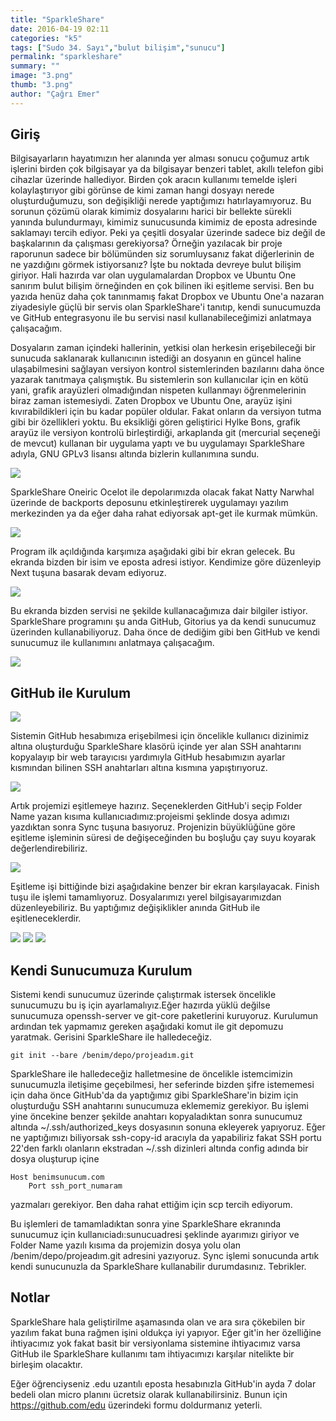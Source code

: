 ```yaml
---
title: "SparkleShare"
date: 2016-04-19 02:11
categories: "k5"
tags: ["Sudo 34. Sayı","bulut bilişim","sunucu"]
permalink: "sparkleshare"
summary: ""
image: "3.png"
thumb: "3.png"
author: "Çağrı Emer"
---
```

## Giriş

Bilgisayarların hayatımızın her alanında yer alması sonucu çoğumuz artık işlerini birden çok bilgisayar ya da bilgisayar benzeri tablet, akıllı telefon gibi cihazlar üzerinde hallediyor. Birden çok aracın kullanımı temelde işleri kolaylaştırıyor gibi görünse de kimi zaman hangi dosyayı nerede oluşturduğumuzu, son değişikliği nerede yaptığımızı hatırlayamıyoruz. Bu sorunun çözümü olarak kimimiz dosyalarını harici bir bellekte sürekli yanında bulundurmayı, kimimiz sunucusunda kimimiz de eposta adresinde saklamayı tercih ediyor. Peki ya çeşitli dosyalar üzerinde sadece biz değil de başkalarının da çalışması gerekiyorsa? Örneğin yazılacak bir proje raporunun sadece bir bölümünden siz sorumluysanız fakat diğerlerinin de ne yazdığını görmek istiyorsanız? İşte bu noktada devreye bulut bilişim giriyor. Hali hazırda var olan uygulamalardan Dropbox ve Ubuntu One sanırım bulut bilişim örneğinden en çok bilinen iki eşitleme servisi. Ben bu yazıda henüz daha çok tanınmamış fakat Dropbox ve Ubuntu One'a nazaran ziyadesiyle güçlü bir servis olan SparkleShare'i tanıtıp, kendi sunucumuzda ve GitHub entegrasyonu ile bu servisi nasıl kullanabileceğimizi anlatmaya çalışacağım.  

Dosyaların zaman içindeki hallerinin, yetkisi olan herkesin erişebileceği bir sunucuda saklanarak kullanıcının istediği an dosyanın en güncel haline ulaşabilmesini sağlayan versiyon kontrol sistemlerinden bazılarını daha önce yazarak tanıtmaya çalışmıştık. Bu sistemlerin son kullanıcılar için en kötü yani, grafik arayüzleri olmadığından nispeten kullanmayı öğrenmelerinin biraz zaman istemesiydi. Zaten Dropbox ve Ubuntu One, arayüz işini kıvırabildikleri için bu kadar popüler oldular. Fakat onların da versiyon tutma gibi bir özellikleri yoktu. Bu eksikliği gören geliştirici Hylke Bons, grafik arayüz ile versiyon kontrolü birleştirdiği, arkaplanda git (mercurial seçeneği de mevcut) kullanan bir uygulama yaptı ve bu uygulamayı SparkleShare adıyla, GNU GPLv3 lisansı altında bizlerin kullanımına sundu.

![](images/post/sparkleshare/1.png)

SparkleShare Oneiric Ocelot ile depolarımızda olacak fakat Natty Narwhal üzerinde de backports deposunu etkinleştirerek uygulamayı yazılım merkezinden ya da eğer daha rahat ediyorsak apt-get ile kurmak mümkün.

![](images/post/sparkleshare/2.png)

Program ilk açıldığında karşımıza aşağıdaki gibi bir ekran gelecek. Bu ekranda bizden bir isim ve eposta adresi istiyor. Kendimize göre düzenleyip Next tuşuna basarak devam ediyoruz.

![](images/post/sparkleshare/3.png)

Bu ekranda bizden servisi ne şekilde kullanacağımıza dair bilgiler istiyor. SparkleShare programını şu anda GitHub, Gitorius ya da kendi sunucumuz üzerinden kullanabiliyoruz. Daha önce de dediğim gibi ben GitHub ve kendi sunucumuz ile kullanımını anlatmaya çalışacağım.

![](images/post/sparkleshare/4.png)

## GitHub ile Kurulum

![](images/post/sparkleshare/5.png)

Sistemin GitHub hesabımıza erişebilmesi için öncelikle kullanıcı dizinimiz altına oluşturduğu SparkleShare klasörü içinde yer alan SSH anahtarını kopyalayıp bir web tarayıcısı yardımıyla GitHub hesabımızın ayarlar kısmından bilinen SSH anahtarları altına kısmına yapıştırıyoruz.

![](images/post/sparkleshare/6.png)

Artık projemizi eşitlemeye hazırız. Seçeneklerden GitHub'i seçip Folder Name yazan kısıma kullanıcıadımız:projeismi şeklinde dosya adımızı yazdıktan sonra Sync tuşuna basıyoruz. Projenizin büyüklüğüne göre eşitleme işleminin süresi de değişeceğinden bu boşluğu çay suyu koyarak değerlendirebiliriz.

![](images/post/sparkleshare/7.png)

Eşitleme işi bittiğinde bizi aşağıdakine benzer bir ekran karşılayacak. Finish tuşu ile işlemi tamamlıyoruz. Dosyalarımızı yerel bilgisayarımızdan düzenleyebiliriz. Bu yaptığımız değişiklikler anında GitHub ile eşitleneceklerdir.

![](images/post/sparkleshare/8.png)
![](images/post/sparkleshare/9.png)
![](images/post/sparkleshare/10.png)

## Kendi Sunucumuza Kurulum

Sistemi kendi sunucumuz üzerinde çalıştırmak istersek öncelikle sunucumuzu bu iş için ayarlamalıyız.Eğer hazırda yüklü değilse sunucumuza openssh-server ve git-core paketlerini kuruyoruz. Kurulumun ardından tek yapmamız gereken aşağıdaki komut ile git depomuzu yaratmak. Gerisini SparkleShare ile halledeceğiz.

```
git init --bare /benim/depo/projeadım.git
```

SparkleShare ile halledeceğiz halletmesine de öncelikle istemcimizin sunucumuzla iletişime geçebilmesi, her seferinde bizden şifre istememesi için daha önce GitHub'da da yaptığımız gibi SparkleShare'in bizim için oluşturduğu SSH anahtarını sunucumuza eklememiz gerekiyor. Bu işlemi yine öncekine benzer şekilde anahtarı kopyaladıktan sonra sunucumuz altında ~/.ssh/authorized_keys dosyasının sonuna ekleyerek yapıyoruz. Eğer ne yaptığımızı biliyorsak ssh-copy-id aracıyla da yapabiliriz fakat SSH portu 22'den farklı olanların ekstradan ~/.ssh dizinleri altında config adında bir dosya oluşturup içine

```
Host benimsunucum.com
	Port ssh_port_numaram
```

yazmaları gerekiyor. Ben daha rahat ettiğim için scp tercih ediyorum.

Bu işlemleri de tamamladıktan sonra yine SparkleShare ekranında sunucumuz için kullanıciadı:sunucuadresi şeklinde ayarımızı giriyor ve Folder Name yazılı kısıma da projemizin dosya yolu olan /benim/depo/projeadım.git adresini yazıyoruz. Sync işlemi sonucunda artık kendi sunucunuzla da SparkleShare kullanabilir durumdasınız. Tebrikler.

## Notlar
SparkleShare hala geliştirilme aşamasında olan ve ara sıra çökebilen bir yazılım fakat buna rağmen işini oldukça iyi yapıyor. Eğer git'in her özelliğine ihtiyacımız yok fakat basit bir versiyonlama sistemine ihtiyacımız varsa GitHub ile SparkleShare kullanımı tam ihtiyacımızı karşılar nitelikte bir birleşim olacaktır.

Eğer öğrenciyseniz .edu uzantılı eposta hesabınızla GitHub'in ayda 7 dolar bedeli olan micro planını ücretsiz olarak kullanabilirsiniz. Bunun için <https://github.com/edu> üzerindeki formu doldurmanız yeterli.
